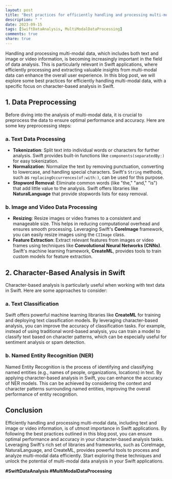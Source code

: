 ```yaml
---
layout: post
title: "Best practices for efficiently handling and processing multi-modal data containing both text and image or video information, with a focus on character-based analysis in Swift applications"
description: " "
date: 2023-09-15
tags: [SwiftDataAnalysis, MultiModalDataProcessing]
comments: true
share: true
---
```


Handling and processing multi-modal data, which includes both text and image or video information, is becoming increasingly important in the field of data analysis. This is particularly relevant in Swift applications, where efficiently processing and extracting valuable insights from multi-modal data can enhance the overall user experience. In this blog post, we will explore some best practices for efficiently handling multi-modal data, with a specific focus on character-based analysis in Swift.

## 1. Data Preprocessing
Before diving into the analysis of multi-modal data, it is crucial to preprocess the data to ensure optimal performance and accuracy. Here are some key preprocessing steps:

### a. Text Data Processing
- **Tokenization**: Split text into individual words or characters for further analysis. Swift provides built-in functions like `components(separatedBy:)` for easy tokenization.
- **Normalization**: Normalize the text by removing punctuation, converting to lowercase, and handling special characters. Swift's `String` methods, such as `replacingOccurrences(of:with:)`, can be used for this purpose.
- **Stopword Removal**: Eliminate common words (like "the," "and," "is") that add little value to the analysis. Swift offers libraries like **NaturalLanguage** that provide stopwords lists for easy removal.

### b. Image and Video Data Processing
- **Resizing**: Resize images or video frames to a consistent and manageable size. This helps in reducing computational overhead and ensures smooth processing. Leveraging Swift's **CoreImage** framework, you can easily resize images using the `CIImage` class.
- **Feature Extraction**: Extract relevant features from images or video frames using techniques like **Convolutional Neural Networks (CNNs)**. Swift's machine learning framework, **CreateML**, provides tools to train custom models for feature extraction.

## 2. Character-Based Analysis in Swift
Character-based analysis is particularly useful when working with text data in Swift. Here are some approaches to consider:

### a. Text Classification
Swift offers powerful machine learning libraries like **CreateML** for training and deploying text classification models. By leveraging character-based analysis, you can improve the accuracy of classification tasks. For example, instead of using traditional word-based analysis, you can train a model to classify text based on character patterns, which can be especially useful for sentiment analysis or spam detection.

### b. Named Entity Recognition (NER)
Named Entity Recognition is the process of identifying and classifying named entities (e.g., names of people, organizations, locations) in text. By applying character-based analysis in Swift, you can enhance the accuracy of NER models. This can be achieved by considering the context and character patterns surrounding named entities, improving the overall performance of entity recognition.

## Conclusion
Efficiently handling and processing multi-modal data, including text and image or video information, is of utmost importance in Swift applications. By following the best practices outlined in this blog post, you can ensure optimal performance and accuracy in your character-based analysis tasks. Leveraging Swift's rich set of libraries and frameworks, such as CoreImage, NaturalLanguage, and CreateML, provides powerful tools to process and analyze multi-modal data efficiently. Start exploring these techniques and unlock the potential of multi-modal data analysis in your Swift applications.

**#SwiftDataAnalysis #MultiModalDataProcessing**